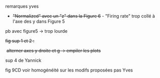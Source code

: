 remarques yves

- ~~"Normalized" avec un "z" dans la Figure 6~~
\- "Firing rate" trop collé à l'axe des y dans Figure 5

pb avec figure5 -> trop lourde

~~fig sup 1 et 2 :~~

​	~~alterner axes y droite et g -> empiler les plots~~

sup 4 de Yannick

fig 9CD voir homogénéité sur les modifs proposées pas Yves

